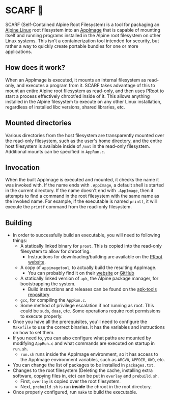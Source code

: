 # SCARF 🧣
SCARF (Self-Contained Alpine Root Filesystem) is a tool for packaging an [Alpine Linux](https://www.alpinelinux.org/) root filesystem into an [AppImage](https://appimage.org/) that is capable of mounting itself and running programs installed in the Alpine root filesystem on other Linux systems.
This isn't a containerization tool intended for security, but rather a way to quickly create portable bundles for one or more applications.

## How does it work?
When an AppImage is executed, it mounts an internal filesystem as read-only, and executes a program from it.
SCARF takes advantage of this to mount an entire Alpine root filesystem as read-only, and then uses [PRoot](https://proot-me.github.io/) to start a process effectively chroot'ed inside of it.
This allows anything installed in the Alpine filesystem to execute on any other Linux installation, regardless of installed libc versions, shared libraries, etc.

## Mounted directories
Various directories from the host filesystem are transparently mounted over the read-only filesystem, such as the user's home directory, and the entire host filesystem is available inside of `/mnt` in the read-only filesystem.
Additional mounts can be specified in `AppRun.c`.

## Invocation
When the built AppImage is executed and mounted, it checks the name it was invoked with.
If the name ends with `.AppImage`, a default shell is started in the current directory.
If the name doesn't end with `.AppImage`, then it attempts to find a command in the root filesystem with the same name as the invoked name.
For example, if the executable is named `printf`, it will execute the `printf` command from the read-only filesystem.

## Building
- In order to successfully build an executable, you will need to following things:
  - A statically linked binary for `proot`. This is copied into the read-only filesystem to allow for chroot'ing.
    - Instructions for downloading/building are available on the [PRoot website](https://proot-me.github.io/#downloads).
  - A copy of `appimagetool`, to actually build the resulting AppImage.
    - You can probably find it on their [website](https://appimage.github.io/appimagetool/) or [GitHub](https://github.com/AppImage/AppImageKit)
  - A statically linked version of `apk`, the Alpine package manager, for bootstrapping the system.
    - Build instructions and releases can be found on the [apk-tools repository](https://gitlab.alpinelinux.org/alpine/apk-tools)
  - `gcc`, for compiling the `AppRun.c`.
  - Some method of privilege escalation if not running as root. This could be `sudo`, `doas`, etc. Some operations require root permissions to execute properly.
- Once you have all the prerequisites, you'll need to configure the `Makefile` to use the correct binaries.
It has the variables and instructions on how to set them.
- If you need to, you can also configure what paths are mounted by modifying `AppRun.c` and what commands are executed on startup in `run.sh`.
  - `run.sh` runs inside the AppImage environment, so it has access to the AppImage environment variables, such as `ARGV0`, `APPDIR`, `OWD`, etc.
- You can change the list of packages to be installed in `packages.txt`.
- Changes to the root filesystem (Deleting the cache, installing extra software, copying files in, etc) can be put in `overlay` and `prebuild.sh`.
  - First, `overlay` is copied over the root filesystem.
  - Next, `prebuild.sh` is run __inside__ the chroot in the root directory.
- Once properly configured, run `make` to build the executable.
